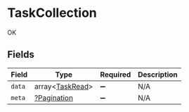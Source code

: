 # TaskCollection

OK


## Fields

| Field                                              | Type                                               | Required                                           | Description                                        |
| -------------------------------------------------- | -------------------------------------------------- | -------------------------------------------------- | -------------------------------------------------- |
| `data`                                             | array<[TaskRead](../../models/shared/TaskRead.md)> | :heavy_minus_sign:                                 | N/A                                                |
| `meta`                                             | [?Pagination](../../models/shared/Pagination.md)   | :heavy_minus_sign:                                 | N/A                                                |